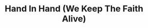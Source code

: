 ---
title: Hand In Hand (We Keep The Faith Alive)
year: 1995
writer: Robby Valentine
composer: Robby Valentine
---